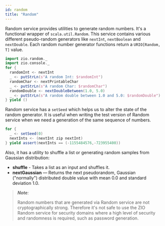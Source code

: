 ```yaml
---
id: random 
title: "Random"
---
```


Random service provides utilities to generate random numbers. It's a functional wrapper of `scala.util.Random`. This service contains various different pseudo-random generators like `nextInt`, `nextBoolean` and `nextDouble`. Each random number generator functions return a `URIO[Random, T]` value.

```scala mdoc:silent
import zio.random._
import zio.console._
for {
  randomInt <- nextInt
  _ <- putStrLn(s"A random Int: $randomInt")
  randomChar <- nextPrintableChar
  _ <- putStrLn(s"A random Char: $randomChar")
  randomDouble <- nextDoubleBetween(1.0, 5.0)
  _ <- putStrLn(s"A random double between 1.0 and 5.0: $randomDouble")
} yield ()
```

Random service has a `setSeed` which helps us to alter the state of the random generator. It is useful when writing the test version of Random service when we need a generation of the same sequence of numbers.

```scala mdoc:silent
for {
  _ <- setSeed(0)
  nextInts <- (nextInt zip nextInt)
} yield assert(nextInts == (-1155484576,-723955400))
```

Also, it has a utility to shuffle a list or generating random samples from Gaussian distribution:

* **shuffle** - Takes a list as an input and shuffles it.
* **nextGaussian** — Returns the next pseudorandom, Gaussian ("normally") distributed double value with mean 0.0 and standard deviation 1.0.

> _**Note**:_
>
> Random numbers that are generated via Random service are not cryptographically strong. Therefore it's not safe to use the ZIO Random service for security domains where a high level of security and randomness is required, such as password generation.
